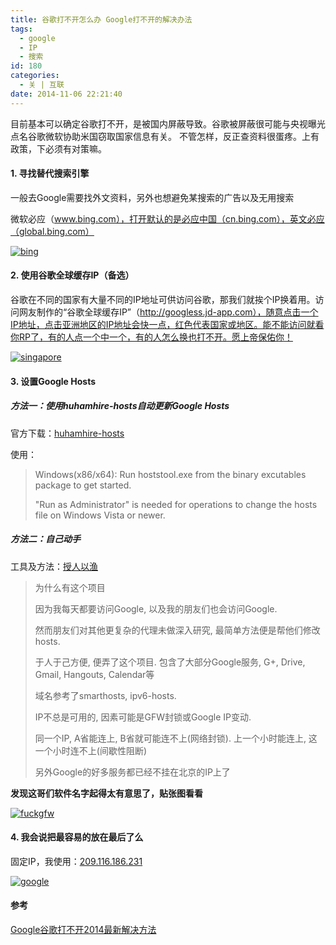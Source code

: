 ```yaml
---
title: 谷歌打不开怎么办 Google打不开的解决办法
tags:
  - google
  - IP
  - 搜索
id: 180
categories:
  - 关 | 互联
date: 2014-11-06 22:21:40
---
```


目前基本可以确定谷歌打不开，是被国内屏蔽导致。谷歌被屏蔽很可能与央视曝光点名谷歌微软协助米国窃取国家信息有关。
不管怎样，反正查资料很蛋疼。上有政策，下必须有对策嘛。

<!-- more -->

#### 1\. 寻找替代搜索引擎

一般去Google需要找外文资料，另外也想避免某搜索的广告以及无用搜索

微软必应（www.bing.com），打开默认的是必应中国（cn.bing.com），英文必应（global.bing.com）

[![bing](http://www.flyhan.com/wp-content/uploads/2014/11/bing.png)](http://www.flyhan.com/wp-content/uploads/2014/11/bing.png)

#### 2\. 使用谷歌全球缓存IP（备选）

谷歌在不同的国家有大量不同的IP地址可供访问谷歌，那我们就挨个IP换着用。访问网友制作的“谷歌全球缓存IP”（http://googless.jd-app.com），随意点击一个IP地址，点击亚洲地区的IP地址会快一点，红色代表国家或地区。能不能访问就看你RP了，有的人点一个中一个，有的人怎么换也打不开。愿上帝保佑你！

[![singapore](http://www.flyhan.com/wp-content/uploads/2014/11/singapore.png)](http://www.flyhan.com/wp-content/uploads/2014/11/singapore.png)

#### 3\. 设置Google Hosts

##### 方法一：使用huhamhire-hosts自动更新Google Hosts

官方下载：[huhamhire-hosts](https://github.com/huhamhire/huhamhire-hosts)<p>
<p>使用：

> Windows(x86/x64): Run hoststool.exe from the binary excutables package to get started.> 
>  "Run as Administrator" is needed for operations to change the hosts file on Windows Vista or newer.

##### 方法二：自己动手

工具及方法：[授人以渔](https://github.com/txthinking/google-hosts)

> 为什么有这个项目> 
> 因为我每天都要访问Google, 以及我的朋友们也会访问Google.> 
> 然而朋友们对其他更复杂的代理未做深入研究, 最简单方法便是帮他们修改 hosts.> 
> 于人于己方便, 便弄了这个项目. 包含了大部分Google服务, G+, Drive, Gmail, Hangouts, Calendar等> 
> 域名参考了smarthosts, ipv6-hosts.
> 
> IP不总是可用的, 因素可能是GFW封锁或Google IP变动.
> 
> 同一个IP, A省能连上, B省就可能连不上(网络封锁). 上一个小时能连上, 这一个小时连不上(间歇性阻断)> 
> 另外Google的好多服务都已经不挂在北京的IP上了

**发现这哥们软件名字起得太有意思了，贴张图看看**

[![fuckgfw](http://www.flyhan.com/wp-content/uploads/2014/11/fuckgfw.png)](http://www.flyhan.com/wp-content/uploads/2014/11/fuckgfw.png)

#### 4\. 我会说把最容易的放在最后了么

固定IP，我使用：[209.116.186.231](http://209.116.186.231)

[![google](http://www.flyhan.com/wp-content/uploads/2014/11/google.png)](http://www.flyhan.com/wp-content/uploads/2014/11/google.png)

#### 参考

<a href="http://www.xiazaiba.com/jiaocheng/605.html">Google谷歌打不开2014最新解决方法<a>